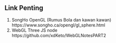 ## Link Penting

<ol>
  <li>SongHo OpenGL (Rumus Bola dan kawan kawan)</li>
   https://www.songho.ca/opengl/gl_sphere.html
  <li>WebGL Three JS node </li>
  https://github.com/xdKeto/WebGLNotesPART2
</ol>
